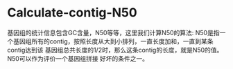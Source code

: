 # Calculate-contig-N50

基因组的统计信息包含GC含量，N50等等，这里我们计算N50的算法:
N50是指一个基因组所有的contig，按照长度从大到小排列，一直长度加和，一直到某条contig达到该
基因组总共长度的1/2时，那么这条contig的长度，就是N50的值。N50可以作为评价一个基因组拼接
好坏的条件之一。
